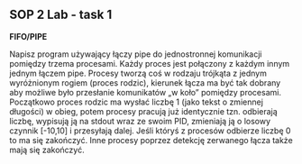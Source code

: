 ## SOP 2 Lab - task 1
**FIFO/PIPE**

Napisz program używający łączy pipe do jednostronnej komunikacji pomiędzy trzema procesami. Każdy proces jest połączony z każdym innym jednym łączem pipe. Procesy tworzą coś w rodzaju trójkąta z jednym wyróżnionym rogiem (proces rodzic), kierunek łącza ma być tak dobrany aby możliwe było przesłanie komunikatów „w koło” pomiędzy procesami.
Początkowo proces rodzic ma wysłać liczbę 1 (jako tekst o zmiennej długości) w obieg, potem procesy pracują już identycznie tzn. odbierają liczbę, wypisują ją na stdout wraz ze swoim PID, zmieniają ją o losowy czynnik [-10,10] i przesyłają dalej. Jeśli któryś z procesów odbierze liczbę 0 to ma się zakończyć. Inne procesy poprzez detekcję zerwanego łącza także mają się zakończyć.
